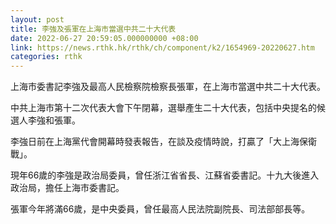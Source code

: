 ```yaml
---
layout: post
title: 李強及張軍在上海市當選中共二十大代表
date: 2022-06-27 20:59:05.000000000 +08:00
link: https://news.rthk.hk/rthk/ch/component/k2/1654969-20220627.htm
categories: rthk
---
```


上海市委書記李強及最高人民檢察院檢察長張軍，在上海市當選中共二十大代表。

中共上海市第十二次代表大會下午閉幕，選舉產生二十大代表，包括中央提名的候選人李強和張軍。

李強日前在上海黨代會開幕時發表報告，在談及疫情時說，打贏了「大上海保衛戰」。

現年66歲的李強是政治局委員，曾任浙江省省長、江蘇省委書記。十九大後進入政治局，擔任上海市委書記。

張軍今年將滿66歲，是中央委員，曾任最高人民法院副院長、司法部部長等。
